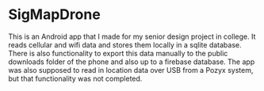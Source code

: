 # SigMapDrone

This is an Android app that I made for my senior design project in college.  It reads cellular and wifi data and stores them locally in a sqlite database.  There is also functionality to export this data manually to the public downloads folder of the phone and also up to a firebase database.  The app was also supposed to read in location data over USB from a Pozyx system, but that functionality was not completed.
